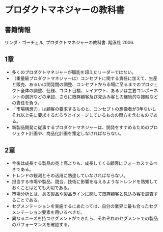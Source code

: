 # プロダクトマネジャーの教科書

## 書籍情報

リンダ・ゴーチェル, プロダクトマネジャーの教科書. 翔泳社 2006.

## 1章

- 多くのプロダクトマネジャーが職能を超えたリーダーではない。
- （重量級プロダクトマネジャーは）コンセプトに関する責任に加えて、生産と販売、あるいは開発間の調整、コンセプトから市場に至るまでのプロジェクト全体の調整、仕様、コスト目標、レイアウト、あるいは主要コンポーネントの選択などの承認、さらに既存顧客及び見込み客との継続的な接触などの責任を負う。
- 「市場構想力」は顧客の要求するものと、コンセプトの想像者が3年ないしそれ以上先に要求するだろうとイメージしているものの両方を含むものである。
- 新製品開発に従事するプロダクトマネジャーは、開発をすすめるためのプロジェクト計画や、商品化計画を策定しなければならない。

## 2章

- 今後は成長する製品の売上高よりも、成長してくる顧客にフォーカスするべきである。
- トレンドの観測とその活用に熟達していなければならない。
- 担当する市場や製品、競合、技術に影響を与えるようなトレンドを熟知しておくことはとても大切である。
- 市場分析とは、ある製品や製品ラインに関して既存顧客と見込み客を調査することである。
- セグメンテーションを実施するにあたっては、自分の業界に最も合ったセグメンテーション要素を用いるべきだ。
- 異なるニーズを持つセグメントができたら、それぞれのセグメントでの製品のパフォーマンスを確認する。







